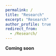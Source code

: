 ```yaml
---
permalink: /
title: "Research"
excerpt: "Research"
author_profile: true
redirect_from: 
  - /Research/
---
```


**Coming soon**
